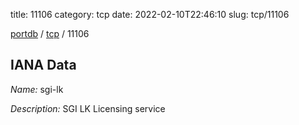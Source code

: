 title: 11106
category: tcp
date: 2022-02-10T22:46:10
slug: tcp/11106

[portdb](/) / [tcp](/category/tcp.html) / 11106


## IANA Data

_Name:_ sgi-lk

_Description:_ SGI LK Licensing service

